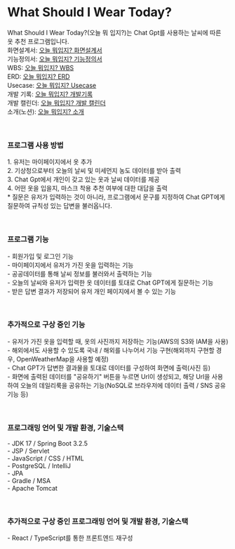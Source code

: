<h1>What Should I Wear Today?</h1>
What Should I Wear Today?(오늘 뭐 입지?)는 Chat Gpt를 사용하는 날씨에 따른 옷 추천 프로그램입니다.<br>
화면설계서: <a href="https://docs.google.com/presentation/d/1WIGNxzBNQpK3Q4mFGntJpOaWnN3snSJL/edit#slide=id.p1">오늘 뭐입지? 화면설계서</a><br>
기능정의서: <a href="https://docs.google.com/spreadsheets/d/1y5I5Gak7hoy_W3KqU3e_zlCesWok3rgTISXhx0KGJ-8/edit#gid=1285253246">오늘 뭐입지? 기능정의서</a><br>
WBS: <a href="">오늘 뭐입지? WBS</a><br>
ERD: <a href="">오늘 뭐입지? ERD</a><br>
Usecase: <a href="">오늘 뭐입지? Usecase</a><br>
개발 기록: <a href="https://minkee95.tistory.com/category/%EA%B0%9C%EC%9D%B8%ED%94%84%EB%A1%9C%EC%A0%9D%ED%8A%B8">오늘 뭐입지? 개발기록</a><br>
개발 캘린더: <a href="https://docs.google.com/spreadsheets/d/1ebNU_C5rRrkqbPds9ZFob8DVB4IETuH2rK6kcbQm4hw/edit#gid=0">오늘 뭐입지? 개발 캘린더</a><br>
소개(노션): <a href="https://www.notion.so/501ab6bd429f488691ec8e224e0b1643?v=7d1d2f8947db4eefae4fb6c063197cda&p=bc92c096396841128699d69a9307ccaa&pm=c">오늘 뭐입지? 소개</a><br>

<p><br>
<h3>프로그램 사용 방법</h3>
1. 유저는 마이페이지에서 옷 추가<br>
2. 기상청으로부터 오늘의 날씨 및 미세먼지 농도 데이터를 받아 출력<br>
3. Chat Gpt에서 개인이 갖고 있는 옷과 날씨 데이터를 제공<br>
4. 어떤 옷을 입을지, 마스크 착용 추천 여부에 대한 대답을 출력<br>
* 질문은 유저가 입력하는 것이 아니라, 프로그램에서 문구를 지정하여 Chat GPT에게 질문하여 규칙성 있는 답변을 불러옵니다.<br>
</p><br>
<p>
<h3>프로그램 기능</h3>
- 회원가입 및 로그인 기능<br>
- 마이페이지에서 유저가 가진 옷을 입력하는 기능<br>
- 공공데이터를 통해 날씨 정보를 불러와서 출력하는 기능<br>
- 오늘의 날씨와 유저가 입력한 옷 데이터를 토대로 Chat GPT에게 질문하는 기능<br>
- 받은 답변 결과가 저장되어 유저 개인 페이지에서 볼 수 있는 기능<br>
</p><br>
<p>
<h3>추가적으로 구상 중인 기능</h3>
- 유저가 가진 옷을 입력할 때, 옷의 사진까지 저장하는 기능(AWS의 S3와 IAM을 사용)<br>
- 해외에서도 사용할 수 있도록 국내 / 해외를 나누어서 기능 구현(해외까지 구현할 경우, OpenWeatherMap을 사용할 예정)<br>
- Chat GPT가 답변한 결과물을 토대로 데이터를 구성하여 화면에 출력(사진 등)<br>
- 화면에 출력된 데이터를 "공유하기" 버튼을 누르면 Url이 생성되고, 해당 Url을 사용하여 오늘의 데일리룩을 공유하는 기능(NoSQL로 브라우저에 데이터 출력 / SNS 공유 기능 등)<br>
</p><br>
<p>
<h3>프로그래밍 언어 및 개발 환경, 기술스택</h3>
- JDK 17 / Spring Boot 3.2.5<br>
- JSP / Servlet<br>
- JavaScript / CSS / HTML<br>
- PostgreSQL / IntelliJ<br>
- JPA<br>
- Gradle / MSA<br>
- Apache Tomcat<br>
</p><br>
<p>
<h3>추가적으로 구상 중인 프로그래밍 언어 및 개발 환경, 기술스택</h3>
- React / TypeScript를 통한 프론트엔드 재구성<br>
</p>
